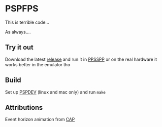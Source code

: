 # PSPFPS
This is terrible code...

As always....

## Try it out
Download the latest [release](https://github.com/CloudMracek/pspfps/releases) and run it in [PPSSPP](https://www.ppsspp.org/) or on the real hardware it works better in the emulator tho
## Build
Set up [PSPDEV](https://github.com/pspdev/pspdev) (linux and mac only) and run `make`

## Attributions
Event horizon animation from [CAP](https://github.com/RafaelDeJongh/cap_resources)
